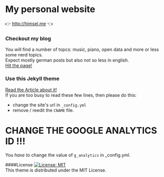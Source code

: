 # My personal website
:point_right: http://himsel.me :point_left:

### Checkout my blog
You will find a number of topcs: music, piano, open data and more or less some nerd topics.  
Expect mostly german posts but also not so less in english.  
[Hit the page!](http://himsel.me)

### Use this Jekyll theme
[Read the Article about it!](http://himsel.me/2016/09/19/use-my-jekyll-theme.html)  
If you are too busy to read these few lines, then please do this:  
- change the site's url in `_config.yml`  
- remove / reedit the `CNAME` file.  

# CHANGE THE GOOGLE ANALYTICS ID !!!
You *have to* change the value of `g_analytics` in _config.yml.

####License
[![License: MIT](https://img.shields.io/badge/License-MIT-yellow.svg)](https://opensource.org/licenses/MIT)  
This theme is distributed under the MIT License.
